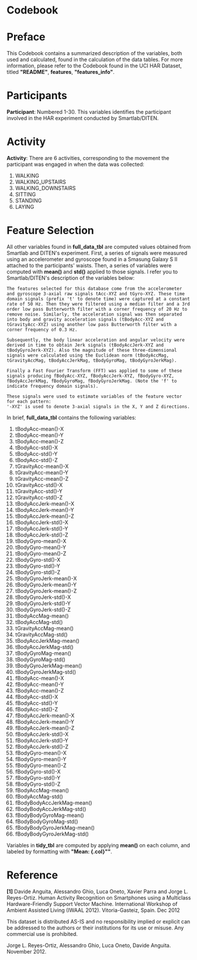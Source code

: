 # Codebook 

Preface
============================================

This Codebook contains a summarized description of the variables, both used and calculated, found in the calculation of the data tables. For more information, please refer to the Codebook found in the UCI HAR Dataset, titled **"README"**, **features**, **"features_info"**.

Participants
============

**Participant**: Numbered 1-30. This variables identifies the participant involved in the HAR experiment conducted by Smartlab/DITEN. 

Activity
============

**Activity**: There are 6 activities, corresponding to the movement the participant was engaged in when the data was collected:

1. WALKING
2. WALKING_UPSTAIRS
3. WALKING_DOWNSTAIRS
4. SITTING
5. STANDING
6. LAYING

Feature Selection
=================

All other variables found in **full_data_tbl** are computed values obtained from Smartlab and DITEN's experiment. First, a series of signals were measured using an accelerometer and gyroscope found in a Smasung Galaxy S II attached to the participants' waists. Then, a series of variables were computed with **mean()** and **std()** applied to those signals. I refer you to Smartlab/DITEN's description of the variables below:


    The features selected for this database come from the accelerometer and gyroscope 3-axial raw signals tAcc-XYZ and tGyro-XYZ. These time domain signals (prefix 't' to denote time) were captured at a constant rate of 50 Hz. Then they were filtered using a median filter and a 3rd order low pass Butterworth filter with a corner frequency of 20 Hz to remove noise. Similarly, the acceleration signal was then separated into body and gravity acceleration signals (tBodyAcc-XYZ and tGravityAcc-XYZ) using another low pass Butterworth filter with a corner frequency of 0.3 Hz. 

    Subsequently, the body linear acceleration and angular velocity were derived in time to obtain Jerk signals (tBodyAccJerk-XYZ and tBodyGyroJerk-XYZ). Also the magnitude of these three-dimensional signals were calculated using the Euclidean norm (tBodyAccMag, tGravityAccMag, tBodyAccJerkMag, tBodyGyroMag, tBodyGyroJerkMag). 

    Finally a Fast Fourier Transform (FFT) was applied to some of these signals producing fBodyAcc-XYZ, fBodyAccJerk-XYZ, fBodyGyro-XYZ, fBodyAccJerkMag, fBodyGyroMag, fBodyGyroJerkMag. (Note the 'f' to indicate frequency domain signals). 

    These signals were used to estimate variables of the feature vector for each pattern:  
    '-XYZ' is used to denote 3-axial signals in the X, Y and Z directions.

In brief, **full_data_tbl** contains the following variables:

 1. tBodyAcc-mean()-X
 2. tBodyAcc-mean()-Y
 3. tBodyAcc-mean()-Z
 4. tBodyAcc-std()-X
 5. tBodyAcc-std()-Y
 6. tBodyAcc-std()-Z
 7. tGravityAcc-mean()-X
 8. tGravityAcc-mean()-Y
 9. tGravityAcc-mean()-Z
 10. tGravityAcc-std()-X
 11. tGravityAcc-std()-Y
 12. tGravityAcc-std()-Z
 13. tBodyAccJerk-mean()-X
 14. tBodyAccJerk-mean()-Y
 15. tBodyAccJerk-mean()-Z
 16. tBodyAccJerk-std()-X
 17. tBodyAccJerk-std()-Y
 18. tBodyAccJerk-std()-Z
 19. tBodyGyro-mean()-X
 20. tBodyGyro-mean()-Y
 21. tBodyGyro-mean()-Z
 22. tBodyGyro-std()-X
 23. tBodyGyro-std()-Y
 24. tBodyGyro-std()-Z
 25. tBodyGyroJerk-mean()-X
 26. tBodyGyroJerk-mean()-Y
 27. tBodyGyroJerk-mean()-Z
 28. tBodyGyroJerk-std()-X
 29. tBodyGyroJerk-std()-Y
 30. tBodyGyroJerk-std()-Z
 31. tBodyAccMag-mean()
 32. tBodyAccMag-std()
 33. tGravityAccMag-mean()
 34. tGravityAccMag-std()
 35. tBodyAccJerkMag-mean()
 36. tBodyAccJerkMag-std()
 37. tBodyGyroMag-mean()
 38. tBodyGyroMag-std()
 39. tBodyGyroJerkMag-mean()
 40. tBodyGyroJerkMag-std()
 41. fBodyAcc-mean()-X
 42. fBodyAcc-mean()-Y
 43. fBodyAcc-mean()-Z
 44. fBodyAcc-std()-X
 45. fBodyAcc-std()-Y
 46. fBodyAcc-std()-Z
 47. fBodyAccJerk-mean()-X
 48. fBodyAccJerk-mean()-Y
 49. fBodyAccJerk-mean()-Z
 50. fBodyAccJerk-std()-X
 51. fBodyAccJerk-std()-Y
 52. fBodyAccJerk-std()-Z
 53. fBodyGyro-mean()-X
 54. fBodyGyro-mean()-Y
 55. fBodyGyro-mean()-Z
 56. fBodyGyro-std()-X
 57. fBodyGyro-std()-Y
 58. fBodyGyro-std()-Z
 59. fBodyAccMag-mean()
 60. fBodyAccMag-std()
 61. fBodyBodyAccJerkMag-mean()
 62. fBodyBodyAccJerkMag-std()
 63. fBodyBodyGyroMag-mean()
 64. fBodyBodyGyroMag-std()
 65. fBodyBodyGyroJerkMag-mean()
 66. fBodyBodyGyroJerkMag-std()
 
 Variables in **tidy_tbl** are computed by applying **mean()** on each column, and labeled by formatting with **"Mean: {.col}""**. 
 
 Reference
================

**[1]** Davide Anguita, Alessandro Ghio, Luca Oneto, Xavier Parra and Jorge L. Reyes-Ortiz. Human Activity Recognition on Smartphones using a Multiclass Hardware-Friendly Support Vector Machine. International Workshop of Ambient Assisted Living (IWAAL 2012). Vitoria-Gasteiz, Spain. Dec 2012

This dataset is distributed AS-IS and no responsibility implied or explicit can be addressed to the authors or their institutions for its use or misuse. Any commercial use is prohibited.

Jorge L. Reyes-Ortiz, Alessandro Ghio, Luca Oneto, Davide Anguita. November 2012.
